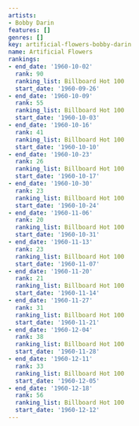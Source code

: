 ```yaml
---
artists:
- Bobby Darin
features: []
genres: []
key: artificial-flowers-bobby-darin
name: Artificial Flowers
rankings:
- end_date: '1960-10-02'
  rank: 90
  ranking_list: Billboard Hot 100
  start_date: '1960-09-26'
- end_date: '1960-10-09'
  rank: 55
  ranking_list: Billboard Hot 100
  start_date: '1960-10-03'
- end_date: '1960-10-16'
  rank: 41
  ranking_list: Billboard Hot 100
  start_date: '1960-10-10'
- end_date: '1960-10-23'
  rank: 26
  ranking_list: Billboard Hot 100
  start_date: '1960-10-17'
- end_date: '1960-10-30'
  rank: 23
  ranking_list: Billboard Hot 100
  start_date: '1960-10-24'
- end_date: '1960-11-06'
  rank: 20
  ranking_list: Billboard Hot 100
  start_date: '1960-10-31'
- end_date: '1960-11-13'
  rank: 23
  ranking_list: Billboard Hot 100
  start_date: '1960-11-07'
- end_date: '1960-11-20'
  rank: 21
  ranking_list: Billboard Hot 100
  start_date: '1960-11-14'
- end_date: '1960-11-27'
  rank: 31
  ranking_list: Billboard Hot 100
  start_date: '1960-11-21'
- end_date: '1960-12-04'
  rank: 38
  ranking_list: Billboard Hot 100
  start_date: '1960-11-28'
- end_date: '1960-12-11'
  rank: 33
  ranking_list: Billboard Hot 100
  start_date: '1960-12-05'
- end_date: '1960-12-18'
  rank: 56
  ranking_list: Billboard Hot 100
  start_date: '1960-12-12'
---
```


